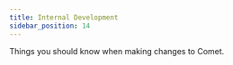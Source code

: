 ```yaml
---
title: Internal Development
sidebar_position: 14
---
```


Things you should know when making changes to Comet.

